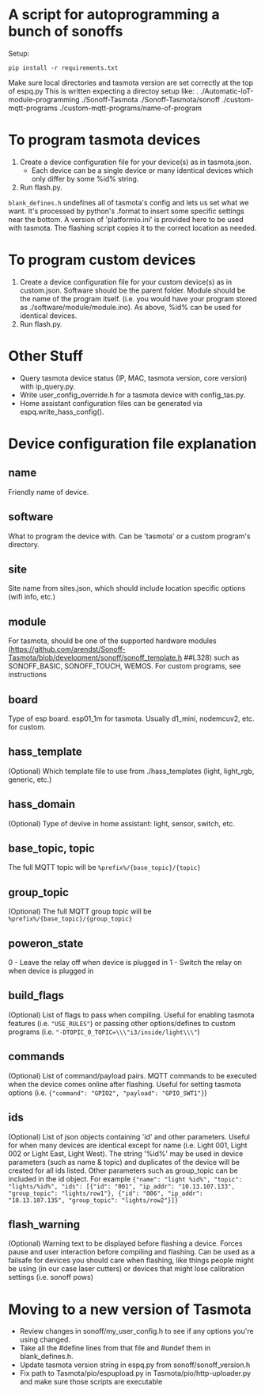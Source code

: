 # A script for autoprogramming a bunch of sonoffs

Setup:

```
pip install -r requirements.txt
```

Make sure local directories and tasmota version are set correctly at the top of espq.py
This is written expecting a directoy setup like:
.
./Automatic-IoT-module-programming
./Sonoff-Tasmota
./Sonoff-Tasmota/sonoff
./custom-mqtt-programs
./custom-mqtt-programs/name-of-program

# To program tasmota devices
1. Create a device configuration file for your device(s) as in tasmota.json.
    - Each device can be a single device or many identical devices which only differ by some %id% string.
2. Run flash.py.

`blank_defines.h` undefines all of tasmota's config and lets us set what we want.
It's processed by python's .format to insert some specific settings near the bottom.
A version of 'platformio.ini' is provided here to be used with tasmota. The flashing script copies it to the correct location as needed.

# To program custom devices
1. Create a device configuration file for your custom device(s) as in custom.json. Software should be the parent folder. Module should be the name of the program itself. (i.e. you would have your program stored as ./software/module/module.ino). As above, %id% can be used for identical devices.
2. Run flash.py.

# Other Stuff
- Query tasmota device status (IP, MAC, tasmota version, core version) with ip_query.py.
- Write user_config_override.h for a tasmota device with config_tas.py.
- Home assistant configuration files can be generated via espq.write_hass_config().

# Device configuration file explanation
## name
Friendly name of device.

## software
What to program the device with. Can be 'tasmota' or a custom program's directory.

## site
Site name from sites.json, which should include location specific options (wifi info, etc.)

## module
For tasmota, should be one of the supported hardware modules (https://github.com/arendst/Sonoff-Tasmota/blob/development/sonoff/sonoff_template.h
##L328) such as SONOFF_BASIC, SONOFF_TOUCH, WEMOS. For custom programs, see instructions

## board
Type of esp board. esp01_1m for tasmota. Usually d1_mini, nodemcuv2, etc. for custom.

## hass_template
(Optional) Which template file to use from ./hass_templates (light, light_rgb, generic, etc.) 

## hass_domain
(Optional) Type of devive in home assistant: light, sensor, switch, etc.

## base_topic, topic
The full MQTT topic will be `%prefix%/{base_topic}/{topic}`

## group_topic
(Optional) The full MQTT group topic will be `%prefix%/{base_topic}/{group_topic}`

## poweron_state
0 - Leave the relay off when device is plugged in
1 - Switch the relay on when device is plugged in

## build_flags
(Optional) List of flags to pass when compiling. Useful for enabling tasmota features (i.e. `"USE_RULES"`) or passing other options/defines to custom programs (i.e. `"-DTOPIC_0_TOPIC=\\\"i3/inside/light\\\"`)

## commands
(Optional) List of command/payload pairs. MQTT commands to be executed when the device comes online after flashing. Useful for setting tasmota options (i.e. `{"command": "GPIO2", "payload": "GPIO_SWT1"}`)

## ids
(Optional) List of json objects containing 'id' and other parameters. Useful for when many devices are identical except for name (i.e. Light 001, Light 002 or Light East, Light West). The string '%id%' may be used in device parameters (such as name & topic) and duplicates of the device will be created for all ids listed. Other parameters such as group_topic can be included in the id object. For example `{"name": "light %id%", "topic": "lights/%id%", "ids": [{"id": "001", "ip_addr": "10.13.107.133", "group_topic": "lights/row1"}, {"id": "006", "ip_addr": "10.13.107.135", "group_topic": "lights/row2"}]}`

## flash_warning
(Optional) Warning text to be displayed before flashing a device. Forces pause and user interaction before compiling and flashing. Can be used as a failsafe for devices you should care when flashing, like things people might be using (in our case laser cutters) or devices that might lose calibration settings (i.e. sonoff pows)

# Moving to a new version of Tasmota
* Review changes in sonoff/my_user_config.h to see if any options you're using changed.
* Take all the #define lines from that file and #undef them in blank_defines.h.
* Update tasmota version string in espq.py from sonoff/sonoff_version.h
* Fix path to Tasmota/pio/espupload.py in Tasmota/pio/http-uploader.py and make sure those scripts are executable